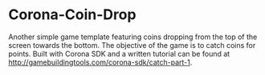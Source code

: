 # Corona-Coin-Drop
Another simple game template featuring coins dropping from the top of the screen towards the bottom. The objective of the game is to catch coins for points. Built with Corona SDK and a written tutorial can be found at http://gamebuildingtools.com/corona-sdk/catch-part-1.
